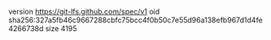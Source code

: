 version https://git-lfs.github.com/spec/v1
oid sha256:327a5fb46c9667288cbfc75bcc4f0b50c7e55d96a138efb967d1d4fe4266738d
size 4195
